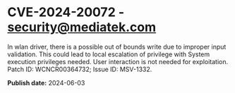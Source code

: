 # CVE-2024-20072 - security@mediatek.com

In wlan driver, there is a possible out of bounds write due to improper input validation. This could lead to local escalation of privilege with System execution privileges needed. User interaction is not needed for exploitation. Patch ID: WCNCR00364732; Issue ID: MSV-1332.

**Publish date:** 2024-06-03
